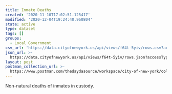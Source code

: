 ```yaml
---
title: Inmate Deaths
created: '2020-11-10T17:02:51.125417'
modified: '2020-12-04T19:24:40.960804'
state: active
type: dataset
tags: []
groups:
  - Local Government
csv_url: 'https://data.cityofnewyork.us/api/views/f64t-5yiv/rows.csv?accessType=DOWNLOAD'
json_url: >-
  https://data.cityofnewyork.us/api/views/f64t-5yiv/rows.json?accessType=DOWNLOAD
layout: post
postman_collection_url: >-
  https://www.postman.com/thedaydasource/workspace/city-of-new-york/collection/15909983-66899d41-b6bb-4143-a008-7305daf9fa39
---
```

Non-natural deaths of inmates in custody.
